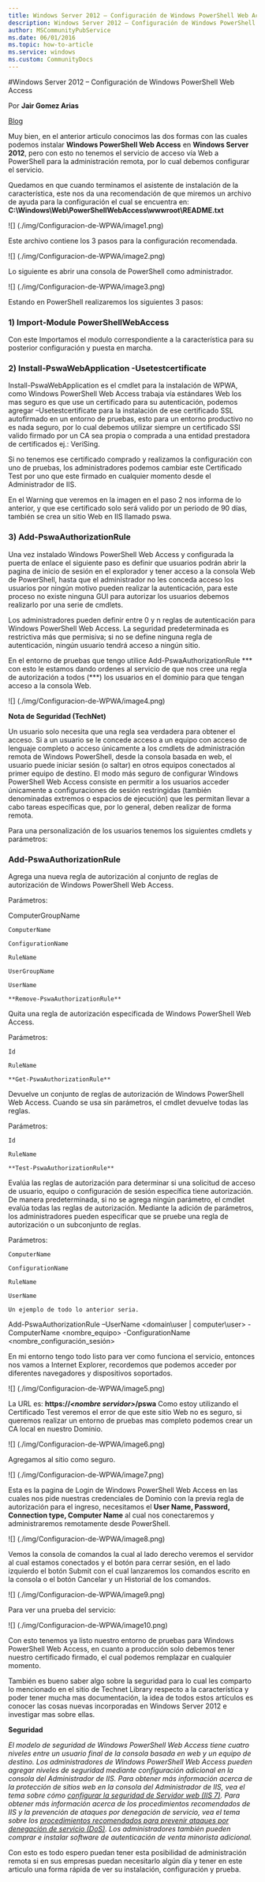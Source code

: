 ```yaml
---
title: Windows Server 2012 – Configuración de Windows PowerShell Web Access
description: Windows Server 2012 – Configuración de Windows PowerShell Web Access
author: MSCommunityPubService
ms.date: 06/01/2016
ms.topic: how-to-article
ms.service: windows
ms.custom: CommunityDocs
---
```







#Windows Server 2012 – Configuración de Windows PowerShell Web Access

Por **Jair Gomez Arias**
  
[Blog](http://blogs.itpro.es/jairgomez/)

Muy bien, en el anterior articulo conocimos las dos formas con las
cuales podemos instalar **Windows PowerShell Web Access** en **Windows
Server 2012**, pero con esto no tenemos el servicio de acceso vía Web a
PowerShell para la administración remota, por lo cual debemos configurar
el servicio.

Quedamos en que cuando terminamos el asistente de instalación de la
característica, este nos da una recomendación de que miremos un archivo
de ayuda para la configuración el cual se encuentra en:
**C:\\Windows\\Web\\PowerShellWebAccess\\wwwroot\\README.txt**

![] (./img/Configuracion-de-WPWA/image1.png)

Este archivo contiene los 3 pasos para la configuración recomendada.

![] (./img/Configuracion-de-WPWA/image2.png)

Lo siguiente es abrir una consola de PowerShell como administrador.

![] (./img/Configuracion-de-WPWA/image3.png)

Estando en PowerShell realizaremos los siguientes 3 pasos:

### 1) Import-Module PowerShellWebAccess

Con este Importamos el modulo correspondiente a la característica para
su posterior configuración y puesta en marcha.

### 2) Install-PswaWebApplication -Usetestcertificate

Install-PswaWebApplication es el cmdlet para la instalación de WPWA,
como Windows PowerShell Web Access trabaja vía estándares Web los mas
seguro es que use un certificado para su autenticación, podemos agregar
–Usetestcertificate para la instalación de ese certificado SSL
autofirmado en un entorno de pruebas, esto para un entorno productivo no
es nada seguro, por lo cual debemos utilizar siempre un certificado SSl
valido firmado por un CA sea propia o comprada a una entidad prestadora
de certificados ej.: VeriSing.

Si no tenemos ese certificado comprado y realizamos la configuración con
uno de pruebas, los administradores podemos cambiar este Certificado
Test por uno que este firmado en cualquier momento desde el
Administrador de IIS.

En el Warning que veremos en la imagen en el paso 2 nos informa de lo
anterior, y que ese certificado solo será valido por un periodo de 90
días, también se crea un sitio Web en IIS llamado pswa.

### 3) Add-PswaAuthorizationRule 

Una vez instalado Windows PowerShell Web Access y configurada la puerta
de enlace el siguiente paso es definir que usuarios podrán abrir la
pagina de inicio de sesión en el explorador y tener acceso a la consola
Web de PowerShell, hasta que el administrador no les conceda acceso los
usuarios por ningún motivo pueden realizar la autenticación, para este
proceso no existe ninguna GUI para autorizar los usuarios debemos
realizarlo por una serie de cmdlets.

Los administradores pueden definir entre 0 y n reglas de autenticación
para Windows PowerShell Web Access. La seguridad predeterminada es
restrictiva más que permisiva; si no se define ninguna regla de
autenticación, ningún usuario tendrá acceso a ningún sitio.

En el entorno de pruebas que tengo utilice Add-PswaAuthorizationRule
\*\*\* con esto le estamos dando ordenes al servicio de que nos cree una
regla de autorización a todos (\*\*\*) los usuarios en el dominio para
que tengan acceso a la consola Web.

![] (./img/Configuracion-de-WPWA/image4.png)

**Nota de Seguridad (TechNet)**

Un usuario solo necesita que una regla sea verdadera para obtener el
acceso. Si a un usuario se le concede acceso a un equipo con acceso de
lenguaje completo o acceso únicamente a los cmdlets de administración
remota de Windows PowerShell, desde la consola basada en web, el usuario
puede iniciar sesión (o saltar) en otros equipos conectados al primer
equipo de destino. El modo más seguro de configurar Windows PowerShell
Web Access consiste en permitir a los usuarios acceder únicamente a
configuraciones de sesión restringidas (también denominadas extremos o
espacios de ejecución) que les permitan llevar a cabo tareas específicas
que, por lo general, deben realizar de forma remota.

Para una personalización de los usuarios tenemos los siguientes cmdlets
y parámetros:

### Add-PswaAuthorizationRule

Agrega una nueva regla de autorización al conjunto de reglas de
autorización de Windows PowerShell Web Access.

Parámetros:

ComputerGroupName

    ComputerName

    ConfigurationName

    RuleName

    UserGroupName

    UserName

    **Remove-PswaAuthorizationRule**

Quita una regla de autorización especificada de Windows PowerShell Web
Access.

Parámetros:

    Id

    RuleName

    **Get-PswaAuthorizationRule**

Devuelve un conjunto de reglas de autorización de Windows PowerShell Web
Access. Cuando se usa sin parámetros, el cmdlet devuelve todas las
reglas.

Parámetros:

    Id

    RuleName

    **Test-PswaAuthorizationRule**

Evalúa las reglas de autorización para determinar si una solicitud de
acceso de usuario, equipo o configuración de sesión específica tiene
autorización. De manera predeterminada, si no se agrega ningún
parámetro, el cmdlet evalúa todas las reglas de autorización. Mediante
la adición de parámetros, los administradores pueden especificar que se
pruebe una regla de autorización o un subconjunto de reglas.

Parámetros:

    ComputerName

    ConfigurationName

    RuleName

    UserName

    Un ejemplo de todo lo anterior seria.

Add-PswaAuthorizationRule –UserName &lt;domain\\user |
computer\\user&gt; -ComputerName &lt;nombre\_equipo&gt;
-ConfigurationName &lt;nombre\_configuración\_sesión&gt;

En mi entorno tengo todo listo para ver como funciona el servicio,
entonces nos vamos a Internet Explorer, recordemos que podemos acceder
por diferentes navegadores y dispositivos soportados.

![] (./img/Configuracion-de-WPWA/image5.png)

La URL es: **https://*&lt;nombre servidor&gt;*/pswa** Como estoy
utilizando el Certificado Test veremos el error de que este sitio Web no
es seguro, si queremos realizar un entorno de pruebas mas completo
podemos crear un CA local en nuestro Dominio.

![] (./img/Configuracion-de-WPWA/image6.png)

Agregamos al sitio como seguro.

![] (./img/Configuracion-de-WPWA/image7.png)

Esta es la pagina de Login de Windows PowerShell Web Access en las
cuales nos pide nuestras credenciales de Dominio con la previa regla de
autorización para el ingreso, necesitamos el **User Name, Password,
Connection type, Computer Name** al cual nos conectaremos y
administraremos remotamente desde PowerShell.

![] (./img/Configuracion-de-WPWA/image8.png)

Vemos la consola de comandos la cual al lado derecho veremos el servidor
al cual estamos conectados y el botón para cerrar sesión, en el lado
izquierdo el botón Submit con el cual lanzaremos los comandos escrito en
la consola o el botón Cancelar y un Historial de los comandos.

![] (./img/Configuracion-de-WPWA/image9.png)

Para ver una prueba del servicio:

![] (./img/Configuracion-de-WPWA/image10.png)

Con esto tenemos ya listo nuestro entorno de pruebas para Windows
PowerShell Web Access, en cuanto a producción solo debemos tener nuestro
certificado firmado, el cual podemos remplazar en cualquier momento.

También es bueno saber algo sobre la seguridad para lo cual les comparto
lo mencionado en el sitio de Technet Library respecto a la
característica y poder tener mucha mas documentación, la idea de todos
estos artículos es conocer las cosas nuevas incorporadas en Windows
Server 2012 e investigar mas sobre ellas.

**Seguridad**

*El modelo de seguridad de Windows PowerShell Web Access tiene cuatro
niveles entre un usuario final de la consola basada en web y un equipo
de destino. Los administradores de Windows PowerShell Web Access pueden
agregar niveles de seguridad mediante configuración adicional en la
consola del Administrador de IIS. Para obtener más información acerca de
la protección de sitios web en la consola del Administrador de IIS, vea
el tema sobre cómo [configurar la seguridad de Servidor web (IIS
7)](http://technet.microsoft.com/en-us/library/cc731278%28v=WS.10%29.aspx).
Para obtener más información acerca de los procedimientos recomendados
de IIS y la prevención de ataques por denegación de servicio, vea el
tema sobre los [procedimientos recomendados para prevenir ataques por
denegación de servicio
(DoS)](http://technet.microsoft.com/en-us/library/cc750213.aspx). Los
administradores también pueden comprar e instalar software de
autenticación de venta minorista adicional.*

Con esto es todo espero puedan tener esta posibilidad de administración
remota si en sus empresas puedan necesitarlo algún día y tener en este
articulo una forma rápida de ver su instalación, configuración y prueba.


